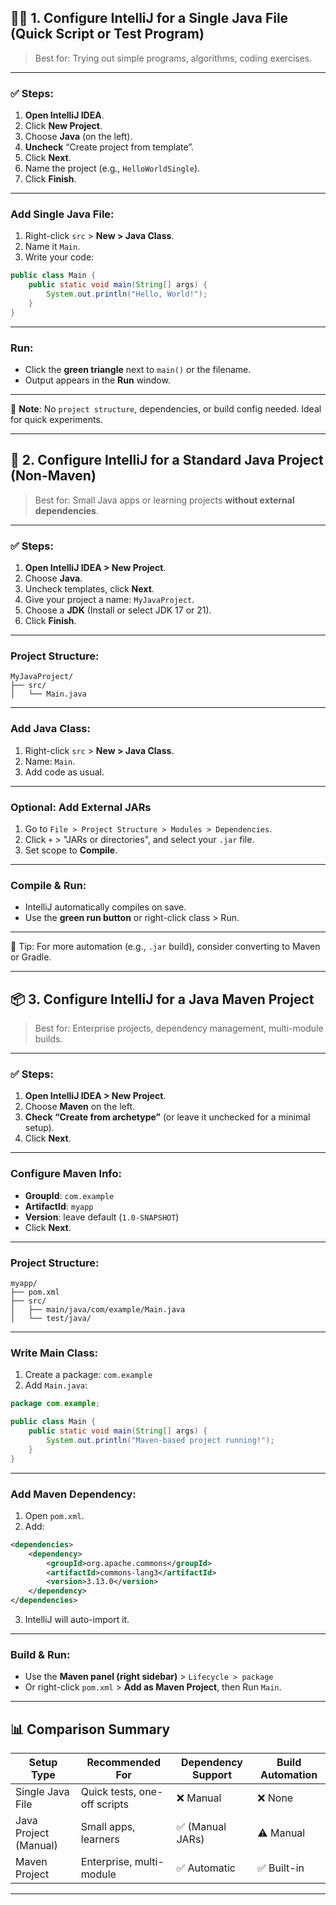 ## 🧑‍💻 1. Configure IntelliJ for a **Single Java File** (Quick Script or Test Program)

> Best for: Trying out simple programs, algorithms, coding exercises.

---

### ✅ Steps:

1. **Open IntelliJ IDEA**.
2. Click **New Project**.
3. Choose **Java** (on the left).
4. **Uncheck** “Create project from template”.
5. Click **Next**.
6. Name the project (e.g., `HelloWorldSingle`).
7. Click **Finish**.

---

### Add Single Java File:

1. Right-click `src` > **New > Java Class**.
2. Name it `Main`.
3. Write your code:

```java
public class Main {
    public static void main(String[] args) {
        System.out.println("Hello, World!");
    }
}
```

---

### Run:

* Click the **green triangle** next to `main()` or the filename.
* Output appears in the **Run** window.

---

📝 **Note**: No `project structure`, dependencies, or build config needed. Ideal for quick experiments.

---

## 📁 2. Configure IntelliJ for a **Standard Java Project (Non-Maven)**

> Best for: Small Java apps or learning projects **without external dependencies**.

---

### ✅ Steps:

1. **Open IntelliJ IDEA > New Project**.
2. Choose **Java**.
3. Uncheck templates, click **Next**.
4. Give your project a name: `MyJavaProject`.
5. Choose a **JDK** (Install or select JDK 17 or 21).
6. Click **Finish**.

---

### Project Structure:

```
MyJavaProject/
├── src/
│   └── Main.java
```

---

### Add Java Class:

1. Right-click `src` > **New > Java Class**.
2. Name: `Main`.
3. Add code as usual.

---

### Optional: Add External JARs

1. Go to `File > Project Structure > Modules > Dependencies`.
2. Click `+` > "JARs or directories", and select your `.jar` file.
3. Set scope to **Compile**.

---

### Compile & Run:

* IntelliJ automatically compiles on save.
* Use the **green run button** or right-click class > Run.

---

🧠 Tip: For more automation (e.g., `.jar` build), consider converting to Maven or Gradle.

---

## 📦 3. Configure IntelliJ for a **Java Maven Project**

> Best for: Enterprise projects, dependency management, multi-module builds.

---

### ✅ Steps:

1. **Open IntelliJ IDEA > New Project**.
2. Choose **Maven** on the left.
3. **Check “Create from archetype”** (or leave it unchecked for a minimal setup).
4. Click **Next**.

---

### Configure Maven Info:

* **GroupId**: `com.example`
* **ArtifactId**: `myapp`
* **Version**: leave default (`1.0-SNAPSHOT`)
* Click **Next**.

---

### Project Structure:

```
myapp/
├── pom.xml
├── src/
│   ├── main/java/com/example/Main.java
│   └── test/java/
```

---

### Write Main Class:

1. Create a package: `com.example`
2. Add `Main.java`:

```java
package com.example;

public class Main {
    public static void main(String[] args) {
        System.out.println("Maven-based project running!");
    }
}
```

---

### Add Maven Dependency:

1. Open `pom.xml`.
2. Add:

```xml
<dependencies>
    <dependency>
        <groupId>org.apache.commons</groupId>
        <artifactId>commons-lang3</artifactId>
        <version>3.13.0</version>
    </dependency>
</dependencies>
```

3. IntelliJ will auto-import it.

---

### Build & Run:

* Use the **Maven panel (right sidebar)** > `Lifecycle > package`
* Or right-click `pom.xml` > **Add as Maven Project**, then Run `Main`.

---

## 📊 Comparison Summary

| Setup Type            | Recommended For              | Dependency Support | Build Automation |
| --------------------- | ---------------------------- | ------------------ | ---------------- |
| Single Java File      | Quick tests, one-off scripts | ❌ Manual           | ❌ None           |
| Java Project (Manual) | Small apps, learners         | ✅ (Manual JARs)    | ⚠️ Manual        |
| Maven Project         | Enterprise, multi-module     | ✅ Automatic        | ✅ Built-in       |

---

